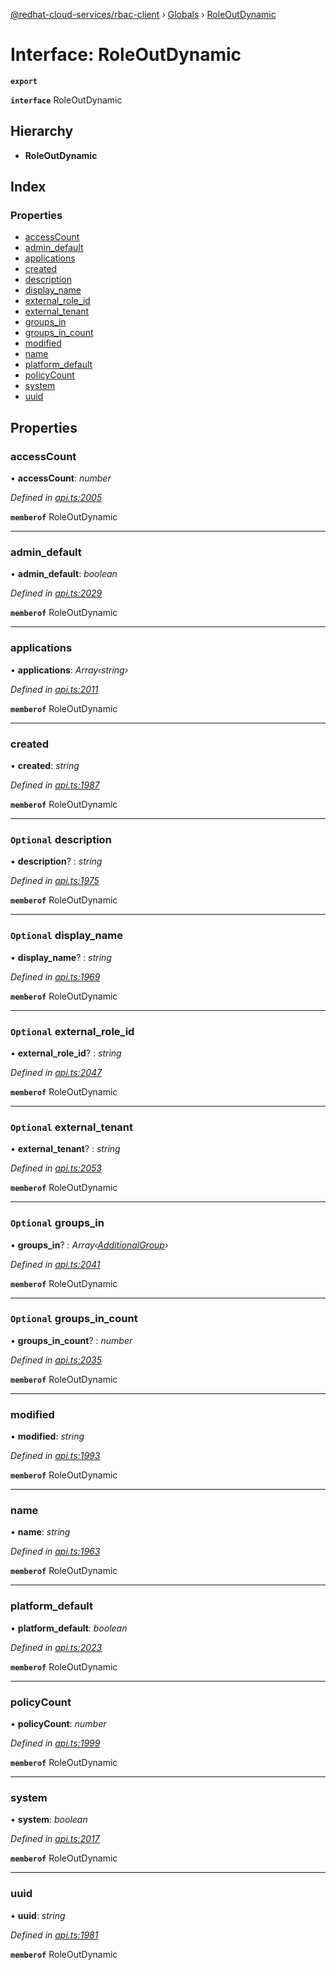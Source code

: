 [@redhat-cloud-services/rbac-client](../README.md) › [Globals](../globals.md) › [RoleOutDynamic](roleoutdynamic.md)

# Interface: RoleOutDynamic

**`export`** 

**`interface`** RoleOutDynamic

## Hierarchy

* **RoleOutDynamic**

## Index

### Properties

* [accessCount](roleoutdynamic.md#accesscount)
* [admin_default](roleoutdynamic.md#admin_default)
* [applications](roleoutdynamic.md#applications)
* [created](roleoutdynamic.md#created)
* [description](roleoutdynamic.md#optional-description)
* [display_name](roleoutdynamic.md#optional-display_name)
* [external_role_id](roleoutdynamic.md#optional-external_role_id)
* [external_tenant](roleoutdynamic.md#optional-external_tenant)
* [groups_in](roleoutdynamic.md#optional-groups_in)
* [groups_in_count](roleoutdynamic.md#optional-groups_in_count)
* [modified](roleoutdynamic.md#modified)
* [name](roleoutdynamic.md#name)
* [platform_default](roleoutdynamic.md#platform_default)
* [policyCount](roleoutdynamic.md#policycount)
* [system](roleoutdynamic.md#system)
* [uuid](roleoutdynamic.md#uuid)

## Properties

###  accessCount

• **accessCount**: *number*

*Defined in [api.ts:2005](https://github.com/RedHatInsights/javascript-clients/blob/master/packages/rbac/api.ts#L2005)*

**`memberof`** RoleOutDynamic

___

###  admin_default

• **admin_default**: *boolean*

*Defined in [api.ts:2029](https://github.com/RedHatInsights/javascript-clients/blob/master/packages/rbac/api.ts#L2029)*

**`memberof`** RoleOutDynamic

___

###  applications

• **applications**: *Array‹string›*

*Defined in [api.ts:2011](https://github.com/RedHatInsights/javascript-clients/blob/master/packages/rbac/api.ts#L2011)*

**`memberof`** RoleOutDynamic

___

###  created

• **created**: *string*

*Defined in [api.ts:1987](https://github.com/RedHatInsights/javascript-clients/blob/master/packages/rbac/api.ts#L1987)*

**`memberof`** RoleOutDynamic

___

### `Optional` description

• **description**? : *string*

*Defined in [api.ts:1975](https://github.com/RedHatInsights/javascript-clients/blob/master/packages/rbac/api.ts#L1975)*

**`memberof`** RoleOutDynamic

___

### `Optional` display_name

• **display_name**? : *string*

*Defined in [api.ts:1969](https://github.com/RedHatInsights/javascript-clients/blob/master/packages/rbac/api.ts#L1969)*

**`memberof`** RoleOutDynamic

___

### `Optional` external_role_id

• **external_role_id**? : *string*

*Defined in [api.ts:2047](https://github.com/RedHatInsights/javascript-clients/blob/master/packages/rbac/api.ts#L2047)*

**`memberof`** RoleOutDynamic

___

### `Optional` external_tenant

• **external_tenant**? : *string*

*Defined in [api.ts:2053](https://github.com/RedHatInsights/javascript-clients/blob/master/packages/rbac/api.ts#L2053)*

**`memberof`** RoleOutDynamic

___

### `Optional` groups_in

• **groups_in**? : *Array‹[AdditionalGroup](additionalgroup.md)›*

*Defined in [api.ts:2041](https://github.com/RedHatInsights/javascript-clients/blob/master/packages/rbac/api.ts#L2041)*

**`memberof`** RoleOutDynamic

___

### `Optional` groups_in_count

• **groups_in_count**? : *number*

*Defined in [api.ts:2035](https://github.com/RedHatInsights/javascript-clients/blob/master/packages/rbac/api.ts#L2035)*

**`memberof`** RoleOutDynamic

___

###  modified

• **modified**: *string*

*Defined in [api.ts:1993](https://github.com/RedHatInsights/javascript-clients/blob/master/packages/rbac/api.ts#L1993)*

**`memberof`** RoleOutDynamic

___

###  name

• **name**: *string*

*Defined in [api.ts:1963](https://github.com/RedHatInsights/javascript-clients/blob/master/packages/rbac/api.ts#L1963)*

**`memberof`** RoleOutDynamic

___

###  platform_default

• **platform_default**: *boolean*

*Defined in [api.ts:2023](https://github.com/RedHatInsights/javascript-clients/blob/master/packages/rbac/api.ts#L2023)*

**`memberof`** RoleOutDynamic

___

###  policyCount

• **policyCount**: *number*

*Defined in [api.ts:1999](https://github.com/RedHatInsights/javascript-clients/blob/master/packages/rbac/api.ts#L1999)*

**`memberof`** RoleOutDynamic

___

###  system

• **system**: *boolean*

*Defined in [api.ts:2017](https://github.com/RedHatInsights/javascript-clients/blob/master/packages/rbac/api.ts#L2017)*

**`memberof`** RoleOutDynamic

___

###  uuid

• **uuid**: *string*

*Defined in [api.ts:1981](https://github.com/RedHatInsights/javascript-clients/blob/master/packages/rbac/api.ts#L1981)*

**`memberof`** RoleOutDynamic

